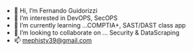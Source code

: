 - 👋 Hi, I’m Fernando Guidorizzi  
- 👀 I’m interested in DevOPS, SecOPS
- 🌱 I’m currently learning ...COMPTIA+, SAST/DAST class app
- 💞️ I’m looking to collaborate on ... Security & DataScraping
- 📫 mephisty39@gmail.com

<!---
mephisty39/mephisty39 is a ✨ special ✨ repository because its `README.md` (this file) appears on your GitHub profile.
You can click the Preview link to take a look at your changes.
--->
